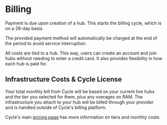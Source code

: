 
# Billing

Payment is due upon creation of a hub. This starts the billing cycle, which is on a 28-day basis. 

The provided payment method will automatically be charged at the end of the period to avoid service interruption.

All costs are tied to a hub. This way, users can create an account and join hubs without needing to enter a credit card. It also provides flexibility in how each hub is paid for.



## Infrastructure Costs & Cycle License

Your total monthly bill from Cycle will be based on your current live hubs and the tier you selected for them, plus any overages on RAM. The infrastructure you attach to your hub will be billed through your provider and is handled outside of Cycle's billing platform.

Cycle's main [pricing page](https://cycle.io/pricing) has more information on tiers and monthly costs.